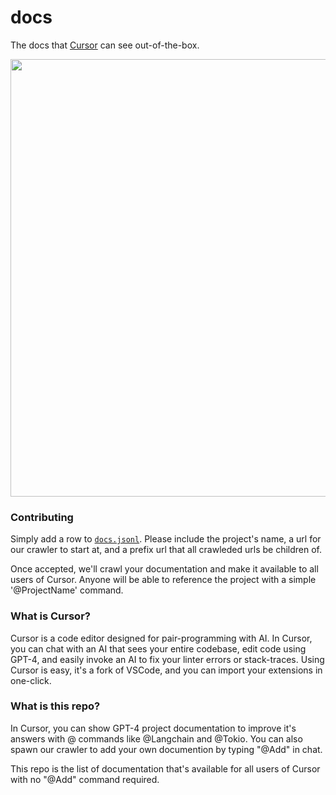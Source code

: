 # docs

The docs that [Cursor](https://cursor.so/) can see out-of-the-box.

<p align="center">
<a href="https://cursor.so/">
<img src="https://github.com/getcursor/docs/assets/4297743/05eca702-b524-4870-b491-20b9cd59a8a2" width="700"><br>
</a>
</p>

### Contributing

Simply add a row to [`docs.jsonl`](docs.jsonl). Please include the project's name, a url for our crawler to start at, and a prefix url that all crawleded urls be children of.

Once accepted, we'll crawl your documentation and make it available to all users of Cursor. Anyone will be able to reference the project with a simple '@ProjectName' command.

### What is Cursor?

Cursor is a code editor designed for pair-programming with AI. In Cursor, you can chat with an AI that sees your entire codebase, edit code using GPT-4, and easily invoke an AI to fix your linter errors or stack-traces. Using Cursor is easy, it's a fork of VSCode, and you can import your extensions in one-click.

### What is this repo?

In Cursor, you can show GPT-4 project documentation to improve it's answers with @ commands like @Langchain and @Tokio. You can also spawn our crawler to add your own documention by typing "@Add" in chat.

This repo is the list of documentation that's available for all users of Cursor with no "@Add" command required.
